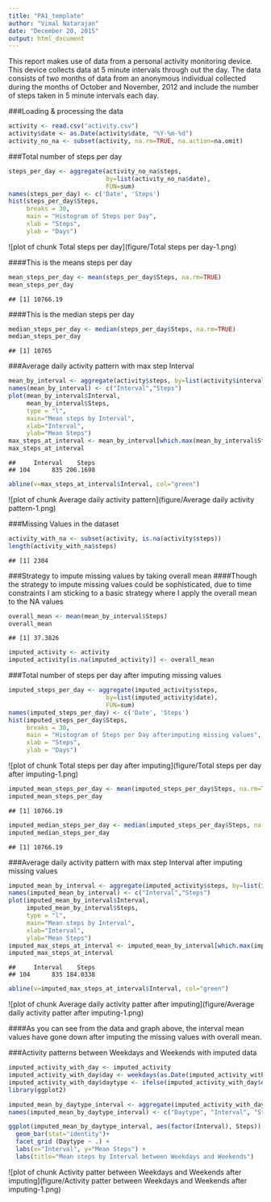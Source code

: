 ```yaml
---
title: "PA1_template"
author: "Vimal Natarajan"
date: "December 20, 2015"
output: html_document
---
```


This report makes use of data from a personal activity monitoring device. This device collects data at 5 minute intervals through out the day. The data consists of two months of data from an anonymous individual collected during the months of October and November, 2012 and include the number of steps taken in 5 minute intervals each day.

###Loading & processing the data

```r
activity <- read.csv("activity.csv")
activity$date <- as.Date(activity$date, "%Y-%m-%d")
activity_no_na <- subset(activity, na.rm=TRUE, na.action=na.omit)
```

###Total number of steps per day

```r
steps_per_day <- aggregate(activity_no_na$steps, 
                           by=list(activity_no_na$date), 
                           FUN=sum)
names(steps_per_day) <- c('Date', 'Steps')
hist(steps_per_day$Steps, 
     breaks = 30,
     main = "Histogram of Steps per Day", 
     xlab = "Steps", 
     ylab = "Days")
```

![plot of chunk Total steps per day](figure/Total steps per day-1.png) 

####This is the means steps per day

```r
mean_steps_per_day <- mean(steps_per_day$Steps, na.rm=TRUE)
mean_steps_per_day
```

```
## [1] 10766.19
```

####This is the median steps per day

```r
median_steps_per_day <- median(steps_per_day$Steps, na.rm=TRUE)
median_steps_per_day
```

```
## [1] 10765
```

###Average daily activity pattern with max step Interval

```r
mean_by_interval <- aggregate(activity$steps, by=list(activity$interval), FUN=mean, na.rm=TRUE)
names(mean_by_interval) <- c("Interval","Steps")
plot(mean_by_interval$Interval, 
     mean_by_interval$Steps, 
     type = "l",
     main="Mean steps by Interval",
     xlab="Interval",
     ylab="Mean Steps")
max_steps_at_interval <- mean_by_interval[which.max(mean_by_interval$Steps),]
max_steps_at_interval
```

```
##     Interval    Steps
## 104      835 206.1698
```

```r
abline(v=max_steps_at_interval$Interval, col="green")
```

![plot of chunk Average daily activity pattern](figure/Average daily activity pattern-1.png) 

###Missing Values in the dataset

```r
activity_with_na <- subset(activity, is.na(activity$steps))
length(activity_with_na$steps)
```

```
## [1] 2304
```

###Strategy to impute missing values by taking overall mean
####Though the strategy to impute missing values could be sophisticated, due to time constraints I am sticking to a basic strategy where I apply the overall mean to the NA values

```r
overall_mean <- mean(mean_by_interval$Steps)
overall_mean
```

```
## [1] 37.3826
```

```r
imputed_activity <- activity
imputed_activity[is.na(imputed_activity)] <- overall_mean
```

###Total number of steps per day after imputing missing values

```r
imputed_steps_per_day <- aggregate(imputed_activity$steps, 
                           by=list(imputed_activity$date), 
                           FUN=sum)
names(imputed_steps_per_day) <- c('Date', 'Steps')
hist(imputed_steps_per_day$Steps, 
     breaks = 30,
     main = "Histogram of Steps per Day afterimputing missing values", 
     xlab = "Steps", 
     ylab = "Days")
```

![plot of chunk Total steps per day after imputing](figure/Total steps per day after imputing-1.png) 

```r
imputed_mean_steps_per_day <- mean(imputed_steps_per_day$Steps, na.rm=TRUE)
imputed_mean_steps_per_day
```

```
## [1] 10766.19
```

```r
imputed_median_steps_per_day <- median(imputed_steps_per_day$Steps, na.rm=TRUE)
imputed_median_steps_per_day
```

```
## [1] 10766.19
```

###Average daily activity pattern with max step Interval after imputing missing values 

```r
imputed_mean_by_interval <- aggregate(imputed_activity$steps, by=list(imputed_activity$interval), FUN=mean, na.rm=TRUE)
names(imputed_mean_by_interval) <- c("Interval","Steps")
plot(imputed_mean_by_interval$Interval, 
     imputed_mean_by_interval$Steps, 
     type = "l",
     main="Mean steps by Interval",
     xlab="Interval",
     ylab="Mean Steps")
imputed_max_steps_at_interval <- imputed_mean_by_interval[which.max(imputed_mean_by_interval$Steps),]
imputed_max_steps_at_interval
```

```
##     Interval    Steps
## 104      835 184.0338
```

```r
abline(v=imputed_max_steps_at_interval$Interval, col="green")
```

![plot of chunk Average daily activity patter after imputing](figure/Average daily activity patter after imputing-1.png) 

####As you can see from the data and graph above, the interval mean values have gone down after imputing the missing values with overall mean.

###Activity patterns between Weekdays and Weekends with imputed data

```r
imputed_activity_with_day <- imputed_activity
imputed_activity_with_day$day <- weekdays(as.Date(imputed_activity_with_day$date))
imputed_activity_with_day$daytype <- ifelse(imputed_activity_with_day$day == "Saturday" | imputed_activity_with_day$day == "Sunday", "Weekend" , "Weekday")
library(ggplot2)

imputed_mean_by_daytype_interval <- aggregate(imputed_activity_with_day$steps, by=list(imputed_activity_with_day$daytype, imputed_activity_with_day$interval), FUN=mean)
names(imputed_mean_by_daytype_interval) <- c("Daytype", "Interval", "Steps")

ggplot(imputed_mean_by_daytype_interval, aes(factor(Interval), Steps)) +              
  geom_bar(stat="identity")+
  facet_grid (Daytype ~ .) +
  labs(x="Interval", y="Mean Steps") + 
  labs(title="Mean steps by Interval between Weekdays and Weekends")
```

![plot of chunk Activity patter between Weekdays and Weekends after imputing](figure/Activity patter between Weekdays and Weekends after imputing-1.png) 
